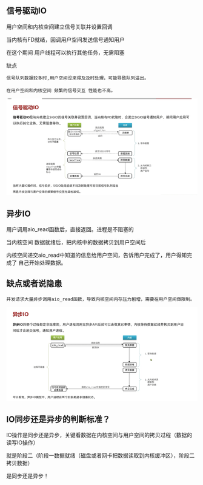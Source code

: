 信号驱动IO
---

用户空间和内核空间建立信号关联并设置回调

当内核有FD就绪，回调用户空间发送信号通知用户

在这个期间 用户线程可以执行其他任务，无需阻塞

缺点

    信号队列数据较多时,用户空间没来得及及时处理，可能导致队列溢出。

    在用户空间和内核空间 频繁的信号交互 性能也不高。

![img_147.png](img_147.png)


异步IO
---

用户调用aio_read函数后，直接返回。进程是不阻塞的

当内核空间 数据就绪后，把内核中的数据拷贝到用户空间后

内核空间递交aio_read中知道的信息给用户空间，告诉用户完成了，用户得知完成了 自己开始处理数据。

缺点或者说隐患
---

    并发请求大量异步调用aio_read函数，导致内核空间内存压力剧增，需要在用户空间做限制。

![img_148.png](img_148.png)


IO同步还是异步的判断标准？
---

IO操作是同步还是异步，关键看数据在内核空间与用户空间的拷贝过程（数据的读写IO操作）

就是阶段二（阶段一数据就绪（磁盘或者网卡把数据读取到内核缓冲区），阶段二拷贝数据）

是同步还是异步！

 